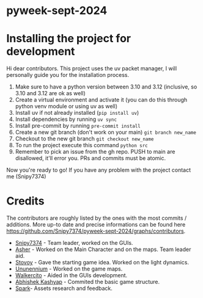 # pyweek-sept-2024

# Installing the project for development

Hi dear contributors. This project uses the uv packet manager, I will personally guide you for the installation process.

1. Make sure to have a python version between 3.10 and 3.12 (inclusive, so 3.10 and 3.12 are ok as well)
2. Create a virtual environment and activate it (you can do this through python venv module or using uv as well)
3. Install uv if not already installed (`pip install uv`)
4. Install dependencies by running `uv sync`
5. Install pre-commit by running `pre-commit install`
6. Create a new git branch (don't work on your main) `git branch new_name`
7. Checkout to the new git branch `git checkout new_name`
8. To run the project execute this command `python src`
9. Remember to pick an issue from the gh repo. PUSH to main are disallowed, it'll error you. PRs and commits must be atomic.

Now you're ready to go! If you have any problem with the project contact me (Snipy7374)

# Credits

The contributors are roughly listed by the ones with the most commits / additions.
More up-to date and precise informations can be found here https://github.com/Snipy7374/pyweek-sept-2024/graphs/contributors.

- [Snipy7374](https://github.com/Snipy7374) - Team leader, worked on the GUIs.
- [Asher](https://github.com/FallenDeity) - Worked on the Main Character and on the maps. Team leader aid.
- [Stovoy](https://github.com/Stovoy) - Gave the starting game idea. Worked on the light dynamics.
- [Ununennium](https://github.com/Ununennium817) - Worked on the game maps.
- [Walkercito](https://github.com/Walkercito) - Aided in the GUIs development.
- [Abhishek Kashyap](https://github.com/Abhishek10351) - Commited the basic game structure.
- [Spark](https://github.com/SPARKY67966)- Assets research and feedback.
